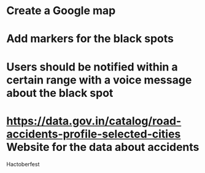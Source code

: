 
# Create a Google map
# Add markers for the black spots
# Users should be notified within a certain range with a voice message about the black spot 
# https://data.gov.in/catalog/road-accidents-profile-selected-cities Website for the data about accidents

Hactoberfest
